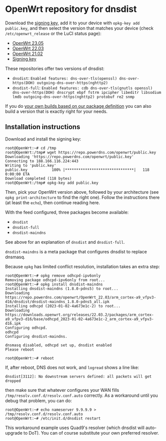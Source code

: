 OpenWrt repository for dnsdist
========

Download the [signing key](public.key), add it to your device with `opkg-key add public.key`, and then select the version that matches your device (check `/etc/openwrt_release` or the LuCI status page):

* [OpenWrt 23.05](OpenWrt_23.05/)
* [OpenWrt 22.03](OpenWrt_22.03/)
* [OpenWrt 21.02](OpenWrt_21.02/)
* [Signing key](public.key)

These repositories offer two versions of dnsdist:

* `dnsdist`: `Enabled features: dns-over-tls(openssl) dns-over-https(DOH) outgoing-dns-over-https(nghttp2)`
* `dnsdist-full`: `Enabled features: cdb dns-over-tls(gnutls openssl) dns-over-https(DOH) dnscrypt ebpf fstrm ipcipher libeditr libsodium lmdb outgoing-dns-over-https(nghttp2) protobuf re2 snmp`

If you do [your own builds based on our package definition](https://github.com/PowerDNS/openwrt-feeds/tree/main/package) you can also build a version that is exactly right for your needs.

Installation instructions
-------------------------

Download and install the signing key:
```
root@OpenWrt:~# cd /tmp
root@OpenWrt:/tmp# wget https://repo.powerdns.com/openwrt/public.key
Downloading 'https://repo.powerdns.com/openwrt/public.key'
Connecting to 188.166.116.224:443
Writing to 'public.key'
public.key           100% |*******************************|   118   0:00:00 ETA
Download completed (118 bytes)
root@OpenWrt:/tmp# opkg-key add public.key
```

Then, pick your OpenWrt version above, followed by your architecture (see `opkg print-architecture` to find the right one).
Follow the instructions there (at least the `echo`), then continue reading here.

With the feed configured, three packages become available:

* `dnsdist`
* `dnsdist-full`
* `dnsdist-maindns`

See above for an explanation of `dnsdist` and `dnsdist-full`.

`dnsdist-maindns` is a meta package that configures dnsdist to replace dnsmasq.

Because `opkg` has limited conflict resolution, installation takes an extra step:

```
root@OpenWrt:~# opkg remove odhcpd-ipv6only
Removing package odhcpd-ipv6only from root...
root@OpenWrt:~# opkg install dnsdist-maindns
Installing dnsdist-maindns (1.8.0-pdns5) to root...
Downloading https://repo.powerdns.com/openwrt/OpenWrt_22.03/arm_cortex-a9_vfpv3-d16/dnsdist/dnsdist-maindns_1.8.0-pdns5_all.ipk
Installing odhcpd (2023-01-02-4a673e1c-2) to root...
Downloading https://downloads.openwrt.org/releases/22.03.2/packages/arm_cortex-a9_vfpv3-d16/base/odhcpd_2023-01-02-4a673e1c-2_arm_cortex-a9_vfpv3-d16.ipk
Configuring odhcpd.
odhcpd
Configuring dnsdist-maindns.

dnsmasq disabled, odhcpd set up, dnsdist enabled
Please reboot

root@OpenWrt:~# reboot
```

If, after reboot, DNS does not work, and `logread` shows a line like:

```
dnsdist[3112]: No downstream servers defined: all packets will get dropped
```

then make sure that whatever configures your WAN fills `/tmp/resolv.conf.d/resolv.conf.auto` correctly.
As a workaround until you debug that problem, you can do:

```
root@OpenWrt:~# echo nameserver 9.9.9.9 > /tmp/resolv.conf.d/resolv.conf.auto
root@OpenWrt:~# /etc/init.d/dnsdist restart
```

This workaround example uses Quad9's resolver (which dnsdist will auto-upgrade to DoT).
You can of course substitute your own preferred resolver.

<!-- 6 -->
